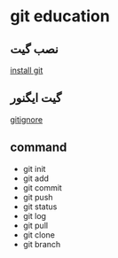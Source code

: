 # git education

 ## نصب گیت
[ install git ](https://git-scm.com/docs/gitignore)

## گیت ایگنور
[ gitignore ](https://docs.gitignore.io/)


## command

- git init
- git add
- git commit
- git push
- git status
- git log
- git pull
- git clone
- git branch
